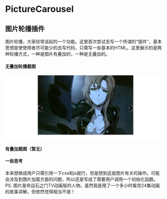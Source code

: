 # PictureCarousel
## 图片轮播插件
图片轮播，大家经常谈起的一个功能。这里首次尝试去写一个所谓的“插件”，基本思想是使使用者尽可能少的去写代码，只需写一些基本的HTML。这里展示的是两种轮播方式，一种是图片有叠加的，一种是无叠加的。

#### 无叠加轮播截图
![无叠加轮播截图](https://github.com/anxiaoxin/PictureCarousel/blob/master/src/img/%E6%97%A0%E5%8F%A0%E5%8A%A0%E6%88%AA%E5%9B%BE.jpg)


#### 有叠加截图（暂无）

#### 一些思考
本来想做成用户只需引用一下css和js就行，但是想到这是图片有关的操作。可能会涉及到图片加载方面的问题，所以还是写成了需要用户调用一个初始化函数。  
PS. 图片是命运石之门TV动画版的人物。虽然我是用了一个多小时看完24集动画的故事讲解，但依然觉得相当不错！
